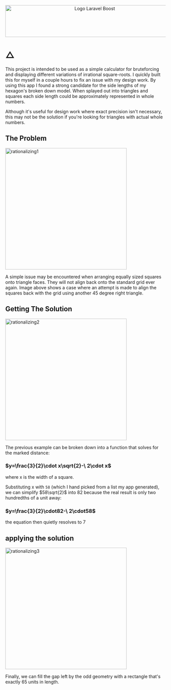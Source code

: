 <p align="center"><img width="546" height="100" src="https://github.com/user-attachments/assets/3153b433-755d-43ff-84eb-045b6e62a907" alt="Logo Laravel Boost"></p>

# △
  This project is intended to be used as a simple calculator for bruteforcing and displaying different variations of irrational square-roots. 
  I quickly built this for myself in a couple hours to fix an issue with my design work. By using this app I found a strong candidate for the 
  side lengths of my hexagon's broken down model. When splayed out into triangles and squares each side length could be approximately represented
  in whole numbers. 

  Although it's useful for design work where exact precision isn't necessary, this may not be the solution if you're looking for triangles with actual
  whole numbers.

## The Problem

<img width="381" height="381" alt="rationalizing1" src="https://github.com/user-attachments/assets/af2f8025-3369-4324-a13b-dd82ce8c7e56" />

A simple issue may be encountered when arranging equally sized squares onto triangle faces. They will not align back onto the standard grid ever again.
Image above shows a case where an attempt is made to align the squares back with the grid using another 45 degree right triangle.


## Getting The Solution

<img width="381" height="381" alt="rationalizing2" src="https://github.com/user-attachments/assets/77692b77-aad4-4713-9a49-53dbca9d0c96" />

The previous example can be broken down into a function that solves for the marked distance:

### $y=\frac{3}{2}\cdot x\sqrt{2}-\ 2\cdot x$ 

where x is the width of a square.

Substituting x with `58` (which I hand picked from a list my app generated), we can simplify $58\sqrt{2}$ into 82 because the real result is only two 
hundredths of a unit away:

### $y=\frac{3}{2}\cdot82-\ 2\cdot58$

the equation then quietly resolves to 7

## applying the solution

<img width="381" height="381" alt="rationalizing3" src="https://github.com/user-attachments/assets/8a75cb72-a79d-4bb5-9d19-0675583615ef" />

Finally, we can fill the gap left by the odd geometry with a rectangle that's exactly 65 units in length.
